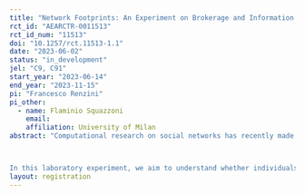 ```yaml
---
title: "Network Footprints: An Experiment on Brokerage and Information Diffusion"
rct_id: "AEARCTR-0011513"
rct_id_num: "11513"
doi: "10.1257/rct.11513-1.1"
date: "2023-06-02"
status: "in_development"
jel: "C9, C91"
start_year: "2023-06-14"
end_year: "2023-11-15"
pi: "Francesco Renzini"
pi_other:
  - name: Flaminio Squazzoni
    email: 
    affiliation: University of Milan
abstract: "Computational research on social networks has recently made progress in the understanding of how particular structural patterns emerge from individuals' tie-selection rules. It also has identified certain key network positions for the spread of epidemics and information. However, these models rely on idealized behavioral assumptions, such as perfect network information and awareness of the relevance of one's network position, which require systematic empirical test. Here, cognitive research on social network representation and memory has shown that individuals tend to have inaccurate perceptions and representations of the patterns of connectivity in their own social groups. Unfortunately, this research does not consider whether individuals--i.e., network brokers--who occupy particular network positions are aware of their own structural relevance for diffusion.

In this laboratory experiment, we aim to understand whether individuals who i) connect disconnected others in their personal networks and ii) have direct experience as network brokers are more likely to choose the network broker as the best starting point for a diffusion process in an artificial network. Subjects will be students and their previous experience as network brokers will be estimated before the experiment from ego network data collection and from a 16-item questionnaire, 12 of which were used in previous research. In the treatment group, subjects will be asked to choose through which node they expect information will transmit to most other nodes in the shortest time. In the control group, they will observe the same network, but had to select the node that is expected to spread an infection to the whole network in the shortest time. In both groups, subjects will be exposed to two compelling nodes: A "hub," which is a highly connected node that serves as a red herring; and a broker, which connects two dense communities. We expect that in the control group, there will be no difference between brokers and non-brokers choices. In the treatment group, we expect that brokers will correctly select the broker, while non-brokers will more frequently choose the red herring. Drawing from the network cognition literature, we expect that subjects with previous experience as network brokers will be aware of the structural importance of brokers in spreading information, but not in case of virus diffusion, which is a non-intentional process."
layout: registration
---
```


